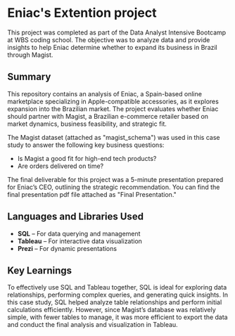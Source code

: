 # Eniac's Extention project
This project was completed as part of the Data Analyst Intensive Bootcamp at WBS coding school. The objective was to analyze data and provide insights to help Eniac determine whether to expand its business in Brazil through Magist.
## Summary
This repository contains an analysis of Eniac, a Spain-based online marketplace specializing in Apple-compatible accessories, as it explores expansion into the Brazilian market. The project evaluates whether Eniac should partner with Magist, a Brazilian e-commerce retailer based on market dynamics, business feasibility, and strategic fit.

The Magist dataset (attached as "magist_schema")  was used in this case study to answer the following key business questions:
- Is Magist a good fit for high-end tech products?
- Are orders delivered on time?

The final deliverable for this project was a 5-minute presentation prepared for Eniac’s CEO, outlining the strategic recommendation. You can find the final presentation pdf file attached as "Final Presentation." 

## Languages and Libraries Used
- **SQL** – For data querying and management  
- **Tableau** – For interactive data visualization  
- **Prezi** – For dynamic presentations  

## Key Learnings
To effectively use SQL and Tableau together, SQL is ideal for exploring data relationships, performing complex queries, and generating quick insights. In this case study, SQL helped analyze table relationships and perform initial calculations efficiently. However, since Magist’s database was relatively simple, with fewer tables to manage, it was more efficient to export the data and conduct the final analysis and visualization in Tableau.
